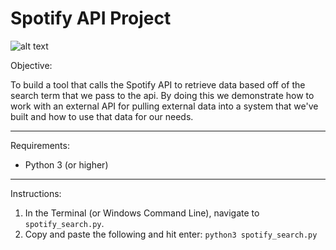 # Spotify API Project
![alt text](https://cdn.iconscout.com/icon/free/png-256/spotify-9-282239.png  "Spotify Logo")

Objective: 

To build a tool that calls the Spotify API to retrieve data based off of the search term that we pass to the api.  By doing this we demonstrate how to work with an external API for pulling external data into a system that we've built and how to use that data for our needs.

---

Requirements:

* Python 3 (or higher)

---

Instructions:

1. In the Terminal (or Windows Command Line), navigate to `spotify_search.py`.
2. Copy and paste the following and hit enter: `python3 spotify_search.py`

